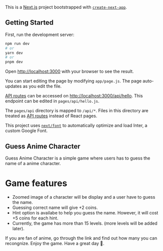 This is a [Next.js](https://nextjs.org/) project bootstrapped with [`create-next-app`](https://github.com/vercel/next.js/tree/canary/packages/create-next-app).

## Getting Started

First, run the development server:

```bash
npm run dev
# or
yarn dev
# or
pnpm dev
```

Open [http://localhost:3000](http://localhost:3000) with your browser to see the result.

You can start editing the page by modifying `app/page.js`. The page auto-updates as you edit the file.

[API routes](https://nextjs.org/docs/api-routes/introduction) can be accessed on [http://localhost:3000/api/hello](http://localhost:3000/api/hello). This endpoint can be edited in `pages/api/hello.js`.

The `pages/api` directory is mapped to `/api/*`. Files in this directory are treated as [API routes](https://nextjs.org/docs/api-routes/introduction) instead of React pages.

This project uses [`next/font`](https://nextjs.org/docs/basic-features/font-optimization) to automatically optimize and load Inter, a custom Google Font.

## Guess Anime Character

Guess Anime Character is a simple game where users has to guess the name of a anime character.

# Game features

- Zoomed image of a character will be display and a user have to guess the name.
- Guessing correct name will give +2 coins.
- Hint option is availabe to help you guess the name. However, it will cost +5 coins for each hint.
- Currently, the game has more than 15 levels. (more levels will be added later).

If you are fan of anime, go through the link and find out how many you can recongnize.
Enjoy the game. Have a great day 👋.

